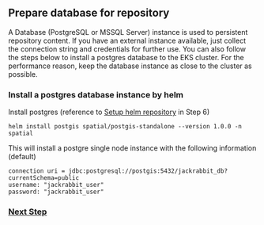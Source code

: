 ## Prepare database for repository

A Database (PostgreSQL or MSSQL Server) instance is used to persistent repository content. If you have an external instance available, just collect the connection string and credentials for further use. You can also follow the steps below to install a postgres database to the EKS cluster. For the performance reason, keep the database instance as close to the cluster as possible.

### Install a postgres database instance by helm

Install postgres (reference to [Setup helm repository](deploy-spatial-services.md) in Step 6)
```
helm install postgis spatial/postgis-standalone --version 1.0.0 -n spatial
```

This will install a postgre single node instance with the following information (default)
```
connection uri = jdbc:postgresql://postgis:5432/jackrabbit_db?currentSchema=public
username: "jackrabbit_user"
password: "jackrabbit_user"
```

### [Next Step](enable-security.md)
